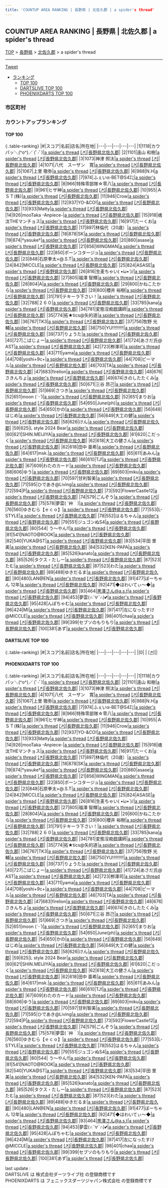 ```yaml
---
title: 'COUNTUP AREA RANKING | 長野県 | 北佐久郡 | a spider's thread'
---
```

## COUNTUP AREA RANKING | 長野県 | 北佐久郡 | a spider's thread

[TOP](/darts/rank/) > [長野県](/darts/rank/長野県/) > [北佐久郡](/darts/rank/長野県/北佐久郡/) > a spider's thread

___

<a href="https://twitter.com/share?ref_src=twsrc%5Etfw" data-text="COUNTUP AREA RANKING | 長野県北佐久郡a spider's thread" class="twitter-share-button" data-hashtags="DARTSLIVE,PHOENIXDARTS,darts,ダーツ" data-show-count="false">Tweet</a>

* [ランキング](#カウントアップランキング)
    * [TOP 100](#top-100)
    * [DARTSLIVE TOP 100](#dartslive-top-100)
    * [PHOENIXDARTS TOP 100](#phoenixdarts-top-100)

### 市区町村

<ul>

</ul>

### カウントアップランキング

#### TOP 100



{:.table-ranking}
|#|スコア|名前|店名|所在地|
|---|---|---|---|---|
|1|1118|<span class="rank-name-pd">カウパッ＼(^o^)／ (ﾟ-ﾟ)</span>|<a href="/darts/rank/shops/7228.html">a spider's thread</a> <a href="https://vs.phoenixdarts.com/jp/shop/shopDetailInfo/s_7228?s_seq=7228">[↗]</a>|<a href="/darts/rank/長野県/北佐久郡">長野県北佐久郡</a>|
|2|1101|<span class="rank-name-pd">遠山 和樹</span>|<a href="/darts/rank/shops/7228.html">a spider's thread</a> <a href="https://vs.phoenixdarts.com/jp/shop/shopDetailInfo/s_7228?s_seq=7228">[↗]</a>|<a href="/darts/rank/長野県/北佐久郡">長野県北佐久郡</a>|
|3|1073|<span class="rank-name-pd">神津    照汰</span>|<a href="/darts/rank/shops/7228.html">a spider's thread</a> <a href="https://vs.phoenixdarts.com/jp/shop/shopDetailInfo/s_7228?s_seq=7228">[↗]</a>|<a href="/darts/rank/長野県/北佐久郡">長野県北佐久郡</a>|
|4|1071|<span class="rank-name-pd">八代　スーザン　寛</span>|<a href="/darts/rank/shops/7228.html">a spider's thread</a> <a href="https://vs.phoenixdarts.com/jp/shop/shopDetailInfo/s_7228?s_seq=7228">[↗]</a>|<a href="/darts/rank/長野県/北佐久郡">長野県北佐久郡</a>|
|5|1067|<span class="rank-name-pd"><span class="pro-icon-pd"></span>上里 徹弥</span>|<a href="/darts/rank/shops/7228.html">a spider's thread</a> <a href="https://vs.phoenixdarts.com/jp/shop/shopDetailInfo/s_7228?s_seq=7228">[↗]</a>|<a href="/darts/rank/長野県/北佐久郡">長野県北佐久郡</a>|
|6|988|<span class="rank-name-pd">N.H</span>|<a href="/darts/rank/shops/7228.html">a spider's thread</a> <a href="https://vs.phoenixdarts.com/jp/shop/shopDetailInfo/s_7228?s_seq=7228">[↗]</a>|<a href="/darts/rank/長野県/北佐久郡">長野県北佐久郡</a>|
|7|974|<span class="rank-name-pd">ふぇいα-BET@S4㌠</span>|<a href="/darts/rank/shops/7228.html">a spider's thread</a> <a href="https://vs.phoenixdarts.com/jp/shop/shopDetailInfo/s_7228?s_seq=7228">[↗]</a>|<a href="/darts/rank/長野県/北佐久郡">長野県北佐久郡</a>|
|8|966|<span class="rank-name-pd">特殊零部隊☆零八</span>|<a href="/darts/rank/shops/7228.html">a spider's thread</a> <a href="https://vs.phoenixdarts.com/jp/shop/shopDetailInfo/s_7228?s_seq=7228">[↗]</a>|<a href="/darts/rank/長野県/北佐久郡">長野県北佐久郡</a>|
|9|961|<span class="rank-name-pd">ヒザ神</span>|<a href="/darts/rank/shops/7228.html">a spider's thread</a> <a href="https://vs.phoenixdarts.com/jp/shop/shopDetailInfo/s_7228?s_seq=7228">[↗]</a>|<a href="/darts/rank/長野県/北佐久郡">長野県北佐久郡</a>|
|10|955|<span class="rank-name-pd">ＡＳＴ(株)</span>|<a href="/darts/rank/shops/7228.html">a spider's thread</a> <a href="https://vs.phoenixdarts.com/jp/shop/shopDetailInfo/s_7228?s_seq=7228">[↗]</a>|<a href="/darts/rank/長野県/北佐久郡">長野県北佐久郡</a>|
|11|946|<span class="rank-name-pd">Crow</span>|<a href="/darts/rank/shops/7228.html">a spider's thread</a> <a href="https://vs.phoenixdarts.com/jp/shop/shopDetailInfo/s_7228?s_seq=7228">[↗]</a>|<a href="/darts/rank/長野県/北佐久郡">長野県北佐久郡</a>|
|12|937|<span class="rank-name-pd">YO-&amp;CO!</span>|<a href="/darts/rank/shops/7228.html">a spider's thread</a> <a href="https://vs.phoenixdarts.com/jp/shop/shopDetailInfo/s_7228?s_seq=7228">[↗]</a>|<a href="/darts/rank/長野県/北佐久郡">長野県北佐久郡</a>|
|13|933|<span class="rank-name-pd">Matty</span>|<a href="/darts/rank/shops/7228.html">a spider's thread</a> <a href="https://vs.phoenixdarts.com/jp/shop/shopDetailInfo/s_7228?s_seq=7228">[↗]</a>|<a href="/darts/rank/長野県/北佐久郡">長野県北佐久郡</a>|
|14|926|<span class="rank-name-pd">mooTaka -Anpiece-</span>|<a href="/darts/rank/shops/7228.html">a spider's thread</a> <a href="https://vs.phoenixdarts.com/jp/shop/shopDetailInfo/s_7228?s_seq=7228">[↗]</a>|<a href="/darts/rank/長野県/北佐久郡">長野県北佐久郡</a>|
|15|918|<span class="rank-name-pd">魂汰THEマンチョス</span>|<a href="/darts/rank/shops/7228.html">a spider's thread</a> <a href="https://vs.phoenixdarts.com/jp/shop/shopDetailInfo/s_7228?s_seq=7228">[↗]</a>|<a href="/darts/rank/長野県/北佐久郡">長野県北佐久郡</a>|
|16|917|<span class="rank-name-pd">たーくお</span>|<a href="/darts/rank/shops/7228.html">a spider's thread</a> <a href="https://vs.phoenixdarts.com/jp/shop/shopDetailInfo/s_7228?s_seq=7228">[↗]</a>|<a href="/darts/rank/長野県/北佐久郡">長野県北佐久郡</a>|
|17|897|<span class="rank-name-pd">林倫代（20歳）</span>|<a href="/darts/rank/shops/7228.html">a spider's thread</a> <a href="https://vs.phoenixdarts.com/jp/shop/shopDetailInfo/s_7228?s_seq=7228">[↗]</a>|<a href="/darts/rank/長野県/北佐久郡">長野県北佐久郡</a>|
|18|878|<span class="rank-name-pd">SK</span>|<a href="/darts/rank/shops/7228.html">a spider's thread</a> <a href="https://vs.phoenixdarts.com/jp/shop/shopDetailInfo/s_7228?s_seq=7228">[↗]</a>|<a href="/darts/rank/長野県/北佐久郡">長野県北佐久郡</a>|
|19|874|<span class="rank-name-pd">†yasuke†</span>|<a href="/darts/rank/shops/7228.html">a spider's thread</a> <a href="https://vs.phoenixdarts.com/jp/shop/shopDetailInfo/s_7228?s_seq=7228">[↗]</a>|<a href="/darts/rank/長野県/北佐久郡">長野県北佐久郡</a>|
|20|860|<span class="rank-name-pd">asase</span>|<a href="/darts/rank/shops/7228.html">a spider's thread</a> <a href="https://vs.phoenixdarts.com/jp/shop/shopDetailInfo/s_7228?s_seq=7228">[↗]</a>|<a href="/darts/rank/長野県/北佐久郡">長野県北佐久郡</a>|
|21|856|<span class="rank-name-pd">WINGMAN</span>|<a href="/darts/rank/shops/7228.html">a spider's thread</a> <a href="https://vs.phoenixdarts.com/jp/shop/shopDetailInfo/s_7228?s_seq=7228">[↗]</a>|<a href="/darts/rank/長野県/北佐久郡">長野県北佐久郡</a>|
|22|850|<span class="rank-name-pd">ポーンコタージュ</span>|<a href="/darts/rank/shops/7228.html">a spider's thread</a> <a href="https://vs.phoenixdarts.com/jp/shop/shopDetailInfo/s_7228?s_seq=7228">[↗]</a>|<a href="/darts/rank/長野県/北佐久郡">長野県北佐久郡</a>|
|23|848|<span class="rank-name-pd">石原拳太×@.S.T</span>|<a href="/darts/rank/shops/7228.html">a spider's thread</a> <a href="https://vs.phoenixdarts.com/jp/shop/shopDetailInfo/s_7228?s_seq=7228">[↗]</a>|<a href="/darts/rank/長野県/北佐久郡">長野県北佐久郡</a>|
|24|842|<span class="rank-name-pd">MICCLE</span>|<a href="/darts/rank/shops/7228.html">a spider's thread</a> <a href="https://vs.phoenixdarts.com/jp/shop/shopDetailInfo/s_7228?s_seq=7228">[↗]</a>|<a href="/darts/rank/長野県/北佐久郡">長野県北佐久郡</a>|
|25|824|<span class="rank-name-pd">ASASE</span>|<a href="/darts/rank/shops/7228.html">a spider's thread</a> <a href="https://vs.phoenixdarts.com/jp/shop/shopDetailInfo/s_7228?s_seq=7228">[↗]</a>|<a href="/darts/rank/長野県/北佐久郡">長野県北佐久郡</a>|
|26|816|<span class="rank-name-pd">生麦ちゃい\( •̀ω•́ )/</span>|<a href="/darts/rank/shops/7228.html">a spider's thread</a> <a href="https://vs.phoenixdarts.com/jp/shop/shopDetailInfo/s_7228?s_seq=7228">[↗]</a>|<a href="/darts/rank/長野県/北佐久郡">長野県北佐久郡</a>|
|27|805|<span class="rank-name-pd"><span class="pro-icon-pd"></span>福澤 智輝</span>|<a href="/darts/rank/shops/7228.html">a spider's thread</a> <a href="https://vs.phoenixdarts.com/jp/shop/shopDetailInfo/s_7228?s_seq=7228">[↗]</a>|<a href="/darts/rank/長野県/北佐久郡">長野県北佐久郡</a>|
|28|804|<span class="rank-name-pd">A</span>|<a href="/darts/rank/shops/7228.html">a spider's thread</a> <a href="https://vs.phoenixdarts.com/jp/shop/shopDetailInfo/s_7228?s_seq=7228">[↗]</a>|<a href="/darts/rank/長野県/北佐久郡">長野県北佐久郡</a>|
|29|800|<span class="rank-name-pd">かねこたから</span>|<a href="/darts/rank/shops/7228.html">a spider's thread</a> <a href="https://vs.phoenixdarts.com/jp/shop/shopDetailInfo/s_7228?s_seq=7228">[↗]</a>|<a href="/darts/rank/長野県/北佐久郡">長野県北佐久郡</a>|
|29|800|<span class="rank-name-pd">櫻井 裕樹</span>|<a href="/darts/rank/shops/7228.html">a spider's thread</a> <a href="https://vs.phoenixdarts.com/jp/shop/shopDetailInfo/s_7228?s_seq=7228">[↗]</a>|<a href="/darts/rank/長野県/北佐久郡">長野県北佐久郡</a>|
|31|791|<span class="rank-name-pd">テキーラ下さい！</span>|<a href="/darts/rank/shops/7228.html">a spider's thread</a> <a href="https://vs.phoenixdarts.com/jp/shop/shopDetailInfo/s_7228?s_seq=7228">[↗]</a>|<a href="/darts/rank/長野県/北佐久郡">長野県北佐久郡</a>|
|32|788|<span class="rank-name-pd">２６０</span>|<a href="/darts/rank/shops/7228.html">a spider's thread</a> <a href="https://vs.phoenixdarts.com/jp/shop/shopDetailInfo/s_7228?s_seq=7228">[↗]</a>|<a href="/darts/rank/長野県/北佐久郡">長野県北佐久郡</a>|
|33|785|<span class="rank-name-pd">kana</span>|<a href="/darts/rank/shops/7228.html">a spider's thread</a> <a href="https://vs.phoenixdarts.com/jp/shop/shopDetailInfo/s_7228?s_seq=7228">[↗]</a>|<a href="/darts/rank/長野県/北佐久郡">長野県北佐久郡</a>|
|34|781|<span class="rank-name-pd">変態淫痴戯講師</span>|<a href="/darts/rank/shops/7228.html">a spider's thread</a> <a href="https://vs.phoenixdarts.com/jp/shop/shopDetailInfo/s_7228?s_seq=7228">[↗]</a>|<a href="/darts/rank/長野県/北佐久郡">長野県北佐久郡</a>|
|35|774|<span class="rank-name-pd">拓★tics@矢的道</span>|<a href="/darts/rank/shops/7228.html">a spider's thread</a> <a href="https://vs.phoenixdarts.com/jp/shop/shopDetailInfo/s_7228?s_seq=7228">[↗]</a>|<a href="/darts/rank/長野県/北佐久郡">長野県北佐久郡</a>|
|36|767|<span class="rank-name-pd">TK3</span>|<a href="/darts/rank/shops/7228.html">a spider's thread</a> <a href="https://vs.phoenixdarts.com/jp/shop/shopDetailInfo/s_7228?s_seq=7228">[↗]</a>|<a href="/darts/rank/長野県/北佐久郡">長野県北佐久郡</a>|
|37|756|<span class="rank-name-pd"><span class="pro-icon-pd"></span>牧野 光輔</span>|<a href="/darts/rank/shops/7228.html">a spider's thread</a> <a href="https://vs.phoenixdarts.com/jp/shop/shopDetailInfo/s_7228?s_seq=7228">[↗]</a>|<a href="/darts/rank/長野県/北佐久郡">長野県北佐久郡</a>|
|38|750|<span class="rank-name-pd">YU!!!!!!!!!</span>|<a href="/darts/rank/shops/7228.html">a spider's thread</a> <a href="https://vs.phoenixdarts.com/jp/shop/shopDetailInfo/s_7228?s_seq=7228">[↗]</a>|<a href="/darts/rank/長野県/北佐久郡">長野県北佐久郡</a>|
|39|737|<span class="rank-name-pd">りょうた</span>|<a href="/darts/rank/shops/7228.html">a spider's thread</a> <a href="https://vs.phoenixdarts.com/jp/shop/shopDetailInfo/s_7228?s_seq=7228">[↗]</a>|<a href="/darts/rank/長野県/北佐久郡">長野県北佐久郡</a>|
|40|727|<span class="rank-name-pd">こばじょー</span>|<a href="/darts/rank/shops/7228.html">a spider's thread</a> <a href="https://vs.phoenixdarts.com/jp/shop/shopDetailInfo/s_7228?s_seq=7228">[↗]</a>|<a href="/darts/rank/長野県/北佐久郡">長野県北佐久郡</a>|
|41|724|<span class="rank-name-pd">あさだ氏@ AST</span>|<a href="/darts/rank/shops/7228.html">a spider's thread</a> <a href="https://vs.phoenixdarts.com/jp/shop/shopDetailInfo/s_7228?s_seq=7228">[↗]</a>|<a href="/darts/rank/長野県/北佐久郡">長野県北佐久郡</a>|
|42|723|<span class="rank-name-pd">栁澤司</span>|<a href="/darts/rank/shops/7228.html">a spider's thread</a> <a href="https://vs.phoenixdarts.com/jp/shop/shopDetailInfo/s_7228?s_seq=7228">[↗]</a>|<a href="/darts/rank/長野県/北佐久郡">長野県北佐久郡</a>|
|43|711|<span class="rank-name-pd">yama</span>|<a href="/darts/rank/shops/7228.html">a spider's thread</a> <a href="https://vs.phoenixdarts.com/jp/shop/shopDetailInfo/s_7228?s_seq=7228">[↗]</a>|<a href="/darts/rank/長野県/北佐久郡">長野県北佐久郡</a>|
|44|708|<span class="rank-name-pd">yoshi+9c+</span>|<a href="/darts/rank/shops/7228.html">a spider's thread</a> <a href="https://vs.phoenixdarts.com/jp/shop/shopDetailInfo/s_7228?s_seq=7228">[↗]</a>|<a href="/darts/rank/長野県/北佐久郡">長野県北佐久郡</a>|
|44|708|<span class="rank-name-pd">ピーマル</span>|<a href="/darts/rank/shops/7228.html">a spider's thread</a> <a href="https://vs.phoenixdarts.com/jp/shop/shopDetailInfo/s_7228?s_seq=7228">[↗]</a>|<a href="/darts/rank/長野県/北佐久郡">長野県北佐久郡</a>|
|46|703|<span class="rank-name-pd">TA</span>|<a href="/darts/rank/shops/7228.html">a spider's thread</a> <a href="https://vs.phoenixdarts.com/jp/shop/shopDetailInfo/s_7228?s_seq=7228">[↗]</a>|<a href="/darts/rank/長野県/北佐久郡">長野県北佐久郡</a>|
|47|683|<span class="rank-name-pd">firelion</span>|<a href="/darts/rank/shops/7228.html">a spider's thread</a> <a href="https://vs.phoenixdarts.com/jp/shop/shopDetailInfo/s_7228?s_seq=7228">[↗]</a>|<a href="/darts/rank/長野県/北佐久郡">長野県北佐久郡</a>|
|48|676|<span class="rank-name-pd">さきんちょ</span>|<a href="/darts/rank/shops/7228.html">a spider's thread</a> <a href="https://vs.phoenixdarts.com/jp/shop/shopDetailInfo/s_7228?s_seq=7228">[↗]</a>|<a href="/darts/rank/長野県/北佐久郡">長野県北佐久郡</a>|
|49|674|<span class="rank-name-pd">きのしたたくみ</span>|<a href="/darts/rank/shops/7228.html">a spider's thread</a> <a href="https://vs.phoenixdarts.com/jp/shop/shopDetailInfo/s_7228?s_seq=7228">[↗]</a>|<a href="/darts/rank/長野県/北佐久郡">長野県北佐久郡</a>|
|50|671|<span class="rank-name-pd"><span class="pro-icon-pd"></span>三谷 昂己</span>|<a href="/darts/rank/shops/7228.html">a spider's thread</a> <a href="https://vs.phoenixdarts.com/jp/shop/shopDetailInfo/s_7228?s_seq=7228">[↗]</a>|<a href="/darts/rank/長野県/北佐久郡">長野県北佐久郡</a>|
|51|669|<span class="rank-name-pd">さつき</span>|<a href="/darts/rank/shops/7228.html">a spider's thread</a> <a href="https://vs.phoenixdarts.com/jp/shop/shopDetailInfo/s_7228?s_seq=7228">[↗]</a>|<a href="/darts/rank/長野県/北佐久郡">長野県北佐久郡</a>|
|52|651|<span class="rank-name-pd">moon (*ˊᵕˋ*)</span>|<a href="/darts/rank/shops/7228.html">a spider's thread</a> <a href="https://vs.phoenixdarts.com/jp/shop/shopDetailInfo/s_7228?s_seq=7228">[↗]</a>|<a href="/darts/rank/長野県/北佐久郡">長野県北佐久郡</a>|
|52|651|<span class="rank-name-pd">まりお</span>|<a href="/darts/rank/shops/7228.html">a spider's thread</a> <a href="https://vs.phoenixdarts.com/jp/shop/shopDetailInfo/s_7228?s_seq=7228">[↗]</a>|<a href="/darts/rank/長野県/北佐久郡">長野県北佐久郡</a>|
|54|650|<span class="rank-name-pd">June(ph)</span>|<a href="/darts/rank/shops/7228.html">a spider's thread</a> <a href="https://vs.phoenixdarts.com/jp/shop/shopDetailInfo/s_7228?s_seq=7228">[↗]</a>|<a href="/darts/rank/長野県/北佐久郡">長野県北佐久郡</a>|
|54|650|<span class="rank-name-pd">かの</span>|<a href="/darts/rank/shops/7228.html">a spider's thread</a> <a href="https://vs.phoenixdarts.com/jp/shop/shopDetailInfo/s_7228?s_seq=7228">[↗]</a>|<a href="/darts/rank/長野県/北佐久郡">長野県北佐久郡</a>|
|56|649|<span class="rank-name-pd">はじめ</span>|<a href="/darts/rank/shops/7228.html">a spider's thread</a> <a href="https://vs.phoenixdarts.com/jp/shop/shopDetailInfo/s_7228?s_seq=7228">[↗]</a>|<a href="/darts/rank/長野県/北佐久郡">長野県北佐久郡</a>|
|56|649|<span class="rank-name-pd">大工の健</span>|<a href="/darts/rank/shops/7228.html">a spider's thread</a> <a href="https://vs.phoenixdarts.com/jp/shop/shopDetailInfo/s_7228?s_seq=7228">[↗]</a>|<a href="/darts/rank/長野県/北佐久郡">長野県北佐久郡</a>|
|58|626|<span class="rank-name-pd">けん</span>|<a href="/darts/rank/shops/7228.html">a spider's thread</a> <a href="https://vs.phoenixdarts.com/jp/shop/shopDetailInfo/s_7228?s_seq=7228">[↗]</a>|<a href="/darts/rank/長野県/北佐久郡">長野県北佐久郡</a>|
|59|625|<span class="rank-name-pd">L style 2024 Bear</span>|<a href="/darts/rank/shops/7228.html">a spider's thread</a> <a href="https://vs.phoenixdarts.com/jp/shop/shopDetailInfo/s_7228?s_seq=7228">[↗]</a>|<a href="/darts/rank/長野県/北佐久郡">長野県北佐久郡</a>|
|60|621|<span class="rank-name-pd">SHIN.MEIJIYA</span>|<a href="/darts/rank/shops/7228.html">a spider's thread</a> <a href="https://vs.phoenixdarts.com/jp/shop/shopDetailInfo/s_7228?s_seq=7228">[↗]</a>|<a href="/darts/rank/長野県/北佐久郡">長野県北佐久郡</a>|
|61|620|<span class="rank-name-pd">こだっく</span>|<a href="/darts/rank/shops/7228.html">a spider's thread</a> <a href="https://vs.phoenixdarts.com/jp/shop/shopDetailInfo/s_7228?s_seq=7228">[↗]</a>|<a href="/darts/rank/長野県/北佐久郡">長野県北佐久郡</a>|
|62|618|<span class="rank-name-pd">大工の健さん</span>|<a href="/darts/rank/shops/7228.html">a spider's thread</a> <a href="https://vs.phoenixdarts.com/jp/shop/shopDetailInfo/s_7228?s_seq=7228">[↗]</a>|<a href="/darts/rank/長野県/北佐久郡">長野県北佐久郡</a>|
|62|618|<span class="rank-name-pd"><span class="pro-icon-pd"></span>田中 亜希</span>|<a href="/darts/rank/shops/7228.html">a spider's thread</a> <a href="https://vs.phoenixdarts.com/jp/shop/shopDetailInfo/s_7228?s_seq=7228">[↗]</a>|<a href="/darts/rank/長野県/北佐久郡">長野県北佐久郡</a>|
|64|617|<span class="rank-name-pd">msk.</span>|<a href="/darts/rank/shops/7228.html">a spider's thread</a> <a href="https://vs.phoenixdarts.com/jp/shop/shopDetailInfo/s_7228?s_seq=7228">[↗]</a>|<a href="/darts/rank/長野県/北佐久郡">長野県北佐久郡</a>|
|65|611|<span class="rank-name-pd">あみん</span>|<a href="/darts/rank/shops/7228.html">a spider's thread</a> <a href="https://vs.phoenixdarts.com/jp/shop/shopDetailInfo/s_7228?s_seq=7228">[↗]</a>|<a href="/darts/rank/長野県/北佐久郡">長野県北佐久郡</a>|
|66|610|<span class="rank-name-pd">TJ!</span>|<a href="/darts/rank/shops/7228.html">a spider's thread</a> <a href="https://vs.phoenixdarts.com/jp/shop/shopDetailInfo/s_7228?s_seq=7228">[↗]</a>|<a href="/darts/rank/長野県/北佐久郡">長野県北佐久郡</a>|
|67|609|<span class="rank-name-pd">わたのカード</span>|<a href="/darts/rank/shops/7228.html">a spider's thread</a> <a href="https://vs.phoenixdarts.com/jp/shop/shopDetailInfo/s_7228?s_seq=7228">[↗]</a>|<a href="/darts/rank/長野県/北佐久郡">長野県北佐久郡</a>|
|68|606|<span class="rank-name-pd">ゆう</span>|<a href="/darts/rank/shops/7228.html">a spider's thread</a> <a href="https://vs.phoenixdarts.com/jp/shop/shopDetailInfo/s_7228?s_seq=7228">[↗]</a>|<a href="/darts/rank/長野県/北佐久郡">長野県北佐久郡</a>|
|69|603|<span class="rank-name-pd">miku</span>|<a href="/darts/rank/shops/7228.html">a spider's thread</a> <a href="https://vs.phoenixdarts.com/jp/shop/shopDetailInfo/s_7228?s_seq=7228">[↗]</a>|<a href="/darts/rank/長野県/北佐久郡">長野県北佐久郡</a>|
|70|597|<span class="rank-name-pd">甘利智美</span>|<a href="/darts/rank/shops/7228.html">a spider's thread</a> <a href="https://vs.phoenixdarts.com/jp/shop/shopDetailInfo/s_7228?s_seq=7228">[↗]</a>|<a href="/darts/rank/長野県/北佐久郡">長野県北佐久郡</a>|
|71|595|<span class="rank-name-pd">ひであき@Living</span>|<a href="/darts/rank/shops/7228.html">a spider's thread</a> <a href="https://vs.phoenixdarts.com/jp/shop/shopDetailInfo/s_7228?s_seq=7228">[↗]</a>|<a href="/darts/rank/長野県/北佐久郡">長野県北佐久郡</a>|
|72|594|<span class="rank-name-pd">P</span>|<a href="/darts/rank/shops/7228.html">a spider's thread</a> <a href="https://vs.phoenixdarts.com/jp/shop/shopDetailInfo/s_7228?s_seq=7228">[↗]</a>|<a href="/darts/rank/長野県/北佐久郡">長野県北佐久郡</a>|
|73|592|<span class="rank-name-pd">FlowerCastle12</span>|<a href="/darts/rank/shops/7228.html">a spider's thread</a> <a href="https://vs.phoenixdarts.com/jp/shop/shopDetailInfo/s_7228?s_seq=7228">[↗]</a>|<a href="/darts/rank/長野県/北佐久郡">長野県北佐久郡</a>|
|74|579|<span class="rank-name-pd">ごんぞう</span>|<a href="/darts/rank/shops/7228.html">a spider's thread</a> <a href="https://vs.phoenixdarts.com/jp/shop/shopDetailInfo/s_7228?s_seq=7228">[↗]</a>|<a href="/darts/rank/長野県/北佐久郡">長野県北佐久郡</a>|
|75|578|<span class="rank-name-pd">夢雲( ´艸｀)</span>|<a href="/darts/rank/shops/7228.html">a spider's thread</a> <a href="https://vs.phoenixdarts.com/jp/shop/shopDetailInfo/s_7228?s_seq=7228">[↗]</a>|<a href="/darts/rank/長野県/北佐久郡">長野県北佐久郡</a>|
|76|560|<span class="rank-name-pd">ゆきむら【ｅｃｏ】</span>|<a href="/darts/rank/shops/7228.html">a spider's thread</a> <a href="https://vs.phoenixdarts.com/jp/shop/shopDetailInfo/s_7228?s_seq=7228">[↗]</a>|<a href="/darts/rank/長野県/北佐久郡">長野県北佐久郡</a>|
|77|553|<span class="rank-name-pd">L-STYLE</span>|<a href="/darts/rank/shops/7228.html">a spider's thread</a> <a href="https://vs.phoenixdarts.com/jp/shop/shopDetailInfo/s_7228?s_seq=7228">[↗]</a>|<a href="/darts/rank/長野県/北佐久郡">長野県北佐久郡</a>|
|78|552|<span class="rank-name-pd">はるちゃん</span>|<a href="/darts/rank/shops/7228.html">a spider's thread</a> <a href="https://vs.phoenixdarts.com/jp/shop/shopDetailInfo/s_7228?s_seq=7228">[↗]</a>|<a href="/darts/rank/長野県/北佐久郡">長野県北佐久郡</a>|
|79|551|<span class="rank-name-pd">ジュゴンぬS4</span>|<a href="/darts/rank/shops/7228.html">a spider's thread</a> <a href="https://vs.phoenixdarts.com/jp/shop/shopDetailInfo/s_7228?s_seq=7228">[↗]</a>|<a href="/darts/rank/長野県/北佐久郡">長野県北佐久郡</a>|
|80|544|<span class="rank-name-pd"> う～やん!!</span>|<a href="/darts/rank/shops/7228.html">a spider's thread</a> <a href="https://vs.phoenixdarts.com/jp/shop/shopDetailInfo/s_7228?s_seq=7228">[↗]</a>|<a href="/darts/rank/長野県/北佐久郡">長野県北佐久郡</a>|
|81|541|<span class="rank-name-pd">NAOTO@ROOK</span>|<a href="/darts/rank/shops/7228.html">a spider's thread</a> <a href="https://vs.phoenixdarts.com/jp/shop/shopDetailInfo/s_7228?s_seq=7228">[↗]</a>|<a href="/darts/rank/長野県/北佐久郡">長野県北佐久郡</a>|
|82|540|<span class="rank-name-pd">YUKA@ST</span>|<a href="/darts/rank/shops/7228.html">a spider's thread</a> <a href="https://vs.phoenixdarts.com/jp/shop/shopDetailInfo/s_7228?s_seq=7228">[↗]</a>|<a href="/darts/rank/長野県/北佐久郡">長野県北佐久郡</a>|
|83|534|<span class="rank-name-pd"><span class="pro-icon-pd"></span>平田 里美</span>|<a href="/darts/rank/shops/7228.html">a spider's thread</a> <a href="https://vs.phoenixdarts.com/jp/shop/shopDetailInfo/s_7228?s_seq=7228">[↗]</a>|<a href="/darts/rank/長野県/北佐久郡">長野県北佐久郡</a>|
|84|532|<span class="rank-name-pd">KEN-PAPA</span>|<a href="/darts/rank/shops/7228.html">a spider's thread</a> <a href="https://vs.phoenixdarts.com/jp/shop/shopDetailInfo/s_7228?s_seq=7228">[↗]</a>|<a href="/darts/rank/長野県/北佐久郡">長野県北佐久郡</a>|
|85|526|<span class="rank-name-pd">kanato</span>|<a href="/darts/rank/shops/7228.html">a spider's thread</a> <a href="https://vs.phoenixdarts.com/jp/shop/shopDetailInfo/s_7228?s_seq=7228">[↗]</a>|<a href="/darts/rank/長野県/北佐久郡">長野県北佐久郡</a>|
|85|526|<span class="rank-name-pd">タクス・たしー</span>|<a href="/darts/rank/shops/7228.html">a spider's thread</a> <a href="https://vs.phoenixdarts.com/jp/shop/shopDetailInfo/s_7228?s_seq=7228">[↗]</a>|<a href="/darts/rank/長野県/北佐久郡">長野県北佐久郡</a>|
|87|523|<span class="rank-name-pd">たむ</span>|<a href="/darts/rank/shops/7228.html">a spider's thread</a> <a href="https://vs.phoenixdarts.com/jp/shop/shopDetailInfo/s_7228?s_seq=7228">[↗]</a>|<a href="/darts/rank/長野県/北佐久郡">長野県北佐久郡</a>|
|87|523|<span class="rank-name-pd">わた</span>|<a href="/darts/rank/shops/7228.html">a spider's thread</a> <a href="https://vs.phoenixdarts.com/jp/shop/shopDetailInfo/s_7228?s_seq=7228">[↗]</a>|<a href="/darts/rank/長野県/北佐久郡">長野県北佐久郡</a>|
|89|488|<span class="rank-name-pd">ゆきだるま</span>|<a href="/darts/rank/shops/7228.html">a spider's thread</a> <a href="https://vs.phoenixdarts.com/jp/shop/shopDetailInfo/s_7228?s_seq=7228">[↗]</a>|<a href="/darts/rank/長野県/北佐久郡">長野県北佐久郡</a>|
|90|480|<span class="rank-name-pd">LAN@EN</span>|<a href="/darts/rank/shops/7228.html">a spider's thread</a> <a href="https://vs.phoenixdarts.com/jp/shop/shopDetailInfo/s_7228?s_seq=7228">[↗]</a>|<a href="/darts/rank/長野県/北佐久郡">長野県北佐久郡</a>|
|91|477|<span class="rank-name-pd">ぼーちゃん 12年</span>|<a href="/darts/rank/shops/7228.html">a spider's thread</a> <a href="https://vs.phoenixdarts.com/jp/shop/shopDetailInfo/s_7228?s_seq=7228">[↗]</a>|<a href="/darts/rank/長野県/北佐久郡">長野県北佐久郡</a>|
|92|471|<span class="rank-name-pd">◆ほわいてぃ～◆</span>|<a href="/darts/rank/shops/7228.html">a spider's thread</a> <a href="https://vs.phoenixdarts.com/jp/shop/shopDetailInfo/s_7228?s_seq=7228">[↗]</a>|<a href="/darts/rank/長野県/北佐久郡">長野県北佐久郡</a>|
|93|464|<span class="rank-name-pd">黒澤さん@a.s.t</span>|<a href="/darts/rank/shops/7228.html">a spider's thread</a> <a href="https://vs.phoenixdarts.com/jp/shop/shopDetailInfo/s_7228?s_seq=7228">[↗]</a>|<a href="/darts/rank/長野県/北佐久郡">長野県北佐久郡</a>|
|94|453|<span class="rank-name-pd">夢雲(∩´∀`∩)💕</span>|<a href="/darts/rank/shops/7228.html">a spider's thread</a> <a href="https://vs.phoenixdarts.com/jp/shop/shopDetailInfo/s_7228?s_seq=7228">[↗]</a>|<a href="/darts/rank/長野県/北佐久郡">長野県北佐久郡</a>|
|95|428|<span class="rank-name-pd">んぽちゃむ</span>|<a href="/darts/rank/shops/7228.html">a spider's thread</a> <a href="https://vs.phoenixdarts.com/jp/shop/shopDetailInfo/s_7228?s_seq=7228">[↗]</a>|<a href="/darts/rank/長野県/北佐久郡">長野県北佐久郡</a>|
|96|424|<span class="rank-name-pd">MI</span>|<a href="/darts/rank/shops/7228.html">a spider's thread</a> <a href="https://vs.phoenixdarts.com/jp/shop/shopDetailInfo/s_7228?s_seq=7228">[↗]</a>|<a href="/darts/rank/長野県/北佐久郡">長野県北佐久郡</a>|
|97|417|<span class="rank-name-pd">左になったすけ@MICCLE</span>|<a href="/darts/rank/shops/7228.html">a spider's thread</a> <a href="https://vs.phoenixdarts.com/jp/shop/shopDetailInfo/s_7228?s_seq=7228">[↗]</a>|<a href="/darts/rank/長野県/北佐久郡">長野県北佐久郡</a>|
|98|401|<span class="rank-name-pd">chaa</span>|<a href="/darts/rank/shops/7228.html">a spider's thread</a> <a href="https://vs.phoenixdarts.com/jp/shop/shopDetailInfo/s_7228?s_seq=7228">[↗]</a>|<a href="/darts/rank/長野県/北佐久郡">長野県北佐久郡</a>|
|99|399|<span class="rank-name-pd">セブソのもりもり</span>|<a href="/darts/rank/shops/7228.html">a spider's thread</a> <a href="https://vs.phoenixdarts.com/jp/shop/shopDetailInfo/s_7228?s_seq=7228">[↗]</a>|<a href="/darts/rank/長野県/北佐久郡">長野県北佐久郡</a>|
|100|381|<span class="rank-name-pd">あず</span>|<a href="/darts/rank/shops/7228.html">a spider's thread</a> <a href="https://vs.phoenixdarts.com/jp/shop/shopDetailInfo/s_7228?s_seq=7228">[↗]</a>|<a href="/darts/rank/長野県/北佐久郡">長野県北佐久郡</a>|


#### DARTSLIVE TOP 100



{:.table-ranking}
|#|スコア|名前|店名|所在地|
|---|---|---|---|---|
||0|<span class="rank-name-dl"> </span>|<a href="/darts/rank/shops/.html"></a> <a href="">[↗]</a>|<a href="/darts/rank//"></a>|


#### PHOENIXDARTS TOP 100



{:.table-ranking}
|#|スコア|名前|店名|所在地|
|---|---|---|---|---|
|1|1118|<span class="rank-name-pd">カウパッ＼(^o^)／ (ﾟ-ﾟ)</span>|<a href="/darts/rank/shops/7228.html">a spider's thread</a> <a href="https://vs.phoenixdarts.com/jp/shop/shopDetailInfo/s_7228?s_seq=7228">[↗]</a>|<a href="/darts/rank/長野県/北佐久郡">長野県北佐久郡</a>|
|2|1101|<span class="rank-name-pd">遠山 和樹</span>|<a href="/darts/rank/shops/7228.html">a spider's thread</a> <a href="https://vs.phoenixdarts.com/jp/shop/shopDetailInfo/s_7228?s_seq=7228">[↗]</a>|<a href="/darts/rank/長野県/北佐久郡">長野県北佐久郡</a>|
|3|1073|<span class="rank-name-pd">神津    照汰</span>|<a href="/darts/rank/shops/7228.html">a spider's thread</a> <a href="https://vs.phoenixdarts.com/jp/shop/shopDetailInfo/s_7228?s_seq=7228">[↗]</a>|<a href="/darts/rank/長野県/北佐久郡">長野県北佐久郡</a>|
|4|1071|<span class="rank-name-pd">八代　スーザン　寛</span>|<a href="/darts/rank/shops/7228.html">a spider's thread</a> <a href="https://vs.phoenixdarts.com/jp/shop/shopDetailInfo/s_7228?s_seq=7228">[↗]</a>|<a href="/darts/rank/長野県/北佐久郡">長野県北佐久郡</a>|
|5|1067|<span class="rank-name-pd"><span class="pro-icon-pd"></span>上里 徹弥</span>|<a href="/darts/rank/shops/7228.html">a spider's thread</a> <a href="https://vs.phoenixdarts.com/jp/shop/shopDetailInfo/s_7228?s_seq=7228">[↗]</a>|<a href="/darts/rank/長野県/北佐久郡">長野県北佐久郡</a>|
|6|988|<span class="rank-name-pd">N.H</span>|<a href="/darts/rank/shops/7228.html">a spider's thread</a> <a href="https://vs.phoenixdarts.com/jp/shop/shopDetailInfo/s_7228?s_seq=7228">[↗]</a>|<a href="/darts/rank/長野県/北佐久郡">長野県北佐久郡</a>|
|7|974|<span class="rank-name-pd">ふぇいα-BET@S4㌠</span>|<a href="/darts/rank/shops/7228.html">a spider's thread</a> <a href="https://vs.phoenixdarts.com/jp/shop/shopDetailInfo/s_7228?s_seq=7228">[↗]</a>|<a href="/darts/rank/長野県/北佐久郡">長野県北佐久郡</a>|
|8|966|<span class="rank-name-pd">特殊零部隊☆零八</span>|<a href="/darts/rank/shops/7228.html">a spider's thread</a> <a href="https://vs.phoenixdarts.com/jp/shop/shopDetailInfo/s_7228?s_seq=7228">[↗]</a>|<a href="/darts/rank/長野県/北佐久郡">長野県北佐久郡</a>|
|9|961|<span class="rank-name-pd">ヒザ神</span>|<a href="/darts/rank/shops/7228.html">a spider's thread</a> <a href="https://vs.phoenixdarts.com/jp/shop/shopDetailInfo/s_7228?s_seq=7228">[↗]</a>|<a href="/darts/rank/長野県/北佐久郡">長野県北佐久郡</a>|
|10|955|<span class="rank-name-pd">ＡＳＴ(株)</span>|<a href="/darts/rank/shops/7228.html">a spider's thread</a> <a href="https://vs.phoenixdarts.com/jp/shop/shopDetailInfo/s_7228?s_seq=7228">[↗]</a>|<a href="/darts/rank/長野県/北佐久郡">長野県北佐久郡</a>|
|11|946|<span class="rank-name-pd">Crow</span>|<a href="/darts/rank/shops/7228.html">a spider's thread</a> <a href="https://vs.phoenixdarts.com/jp/shop/shopDetailInfo/s_7228?s_seq=7228">[↗]</a>|<a href="/darts/rank/長野県/北佐久郡">長野県北佐久郡</a>|
|12|937|<span class="rank-name-pd">YO-&amp;CO!</span>|<a href="/darts/rank/shops/7228.html">a spider's thread</a> <a href="https://vs.phoenixdarts.com/jp/shop/shopDetailInfo/s_7228?s_seq=7228">[↗]</a>|<a href="/darts/rank/長野県/北佐久郡">長野県北佐久郡</a>|
|13|933|<span class="rank-name-pd">Matty</span>|<a href="/darts/rank/shops/7228.html">a spider's thread</a> <a href="https://vs.phoenixdarts.com/jp/shop/shopDetailInfo/s_7228?s_seq=7228">[↗]</a>|<a href="/darts/rank/長野県/北佐久郡">長野県北佐久郡</a>|
|14|926|<span class="rank-name-pd">mooTaka -Anpiece-</span>|<a href="/darts/rank/shops/7228.html">a spider's thread</a> <a href="https://vs.phoenixdarts.com/jp/shop/shopDetailInfo/s_7228?s_seq=7228">[↗]</a>|<a href="/darts/rank/長野県/北佐久郡">長野県北佐久郡</a>|
|15|918|<span class="rank-name-pd">魂汰THEマンチョス</span>|<a href="/darts/rank/shops/7228.html">a spider's thread</a> <a href="https://vs.phoenixdarts.com/jp/shop/shopDetailInfo/s_7228?s_seq=7228">[↗]</a>|<a href="/darts/rank/長野県/北佐久郡">長野県北佐久郡</a>|
|16|917|<span class="rank-name-pd">たーくお</span>|<a href="/darts/rank/shops/7228.html">a spider's thread</a> <a href="https://vs.phoenixdarts.com/jp/shop/shopDetailInfo/s_7228?s_seq=7228">[↗]</a>|<a href="/darts/rank/長野県/北佐久郡">長野県北佐久郡</a>|
|17|897|<span class="rank-name-pd">林倫代（20歳）</span>|<a href="/darts/rank/shops/7228.html">a spider's thread</a> <a href="https://vs.phoenixdarts.com/jp/shop/shopDetailInfo/s_7228?s_seq=7228">[↗]</a>|<a href="/darts/rank/長野県/北佐久郡">長野県北佐久郡</a>|
|18|878|<span class="rank-name-pd">SK</span>|<a href="/darts/rank/shops/7228.html">a spider's thread</a> <a href="https://vs.phoenixdarts.com/jp/shop/shopDetailInfo/s_7228?s_seq=7228">[↗]</a>|<a href="/darts/rank/長野県/北佐久郡">長野県北佐久郡</a>|
|19|874|<span class="rank-name-pd">†yasuke†</span>|<a href="/darts/rank/shops/7228.html">a spider's thread</a> <a href="https://vs.phoenixdarts.com/jp/shop/shopDetailInfo/s_7228?s_seq=7228">[↗]</a>|<a href="/darts/rank/長野県/北佐久郡">長野県北佐久郡</a>|
|20|860|<span class="rank-name-pd">asase</span>|<a href="/darts/rank/shops/7228.html">a spider's thread</a> <a href="https://vs.phoenixdarts.com/jp/shop/shopDetailInfo/s_7228?s_seq=7228">[↗]</a>|<a href="/darts/rank/長野県/北佐久郡">長野県北佐久郡</a>|
|21|856|<span class="rank-name-pd">WINGMAN</span>|<a href="/darts/rank/shops/7228.html">a spider's thread</a> <a href="https://vs.phoenixdarts.com/jp/shop/shopDetailInfo/s_7228?s_seq=7228">[↗]</a>|<a href="/darts/rank/長野県/北佐久郡">長野県北佐久郡</a>|
|22|850|<span class="rank-name-pd">ポーンコタージュ</span>|<a href="/darts/rank/shops/7228.html">a spider's thread</a> <a href="https://vs.phoenixdarts.com/jp/shop/shopDetailInfo/s_7228?s_seq=7228">[↗]</a>|<a href="/darts/rank/長野県/北佐久郡">長野県北佐久郡</a>|
|23|848|<span class="rank-name-pd">石原拳太×@.S.T</span>|<a href="/darts/rank/shops/7228.html">a spider's thread</a> <a href="https://vs.phoenixdarts.com/jp/shop/shopDetailInfo/s_7228?s_seq=7228">[↗]</a>|<a href="/darts/rank/長野県/北佐久郡">長野県北佐久郡</a>|
|24|842|<span class="rank-name-pd">MICCLE</span>|<a href="/darts/rank/shops/7228.html">a spider's thread</a> <a href="https://vs.phoenixdarts.com/jp/shop/shopDetailInfo/s_7228?s_seq=7228">[↗]</a>|<a href="/darts/rank/長野県/北佐久郡">長野県北佐久郡</a>|
|25|824|<span class="rank-name-pd">ASASE</span>|<a href="/darts/rank/shops/7228.html">a spider's thread</a> <a href="https://vs.phoenixdarts.com/jp/shop/shopDetailInfo/s_7228?s_seq=7228">[↗]</a>|<a href="/darts/rank/長野県/北佐久郡">長野県北佐久郡</a>|
|26|816|<span class="rank-name-pd">生麦ちゃい\( •̀ω•́ )/</span>|<a href="/darts/rank/shops/7228.html">a spider's thread</a> <a href="https://vs.phoenixdarts.com/jp/shop/shopDetailInfo/s_7228?s_seq=7228">[↗]</a>|<a href="/darts/rank/長野県/北佐久郡">長野県北佐久郡</a>|
|27|805|<span class="rank-name-pd"><span class="pro-icon-pd"></span>福澤 智輝</span>|<a href="/darts/rank/shops/7228.html">a spider's thread</a> <a href="https://vs.phoenixdarts.com/jp/shop/shopDetailInfo/s_7228?s_seq=7228">[↗]</a>|<a href="/darts/rank/長野県/北佐久郡">長野県北佐久郡</a>|
|28|804|<span class="rank-name-pd">A</span>|<a href="/darts/rank/shops/7228.html">a spider's thread</a> <a href="https://vs.phoenixdarts.com/jp/shop/shopDetailInfo/s_7228?s_seq=7228">[↗]</a>|<a href="/darts/rank/長野県/北佐久郡">長野県北佐久郡</a>|
|29|800|<span class="rank-name-pd">かねこたから</span>|<a href="/darts/rank/shops/7228.html">a spider's thread</a> <a href="https://vs.phoenixdarts.com/jp/shop/shopDetailInfo/s_7228?s_seq=7228">[↗]</a>|<a href="/darts/rank/長野県/北佐久郡">長野県北佐久郡</a>|
|29|800|<span class="rank-name-pd">櫻井 裕樹</span>|<a href="/darts/rank/shops/7228.html">a spider's thread</a> <a href="https://vs.phoenixdarts.com/jp/shop/shopDetailInfo/s_7228?s_seq=7228">[↗]</a>|<a href="/darts/rank/長野県/北佐久郡">長野県北佐久郡</a>|
|31|791|<span class="rank-name-pd">テキーラ下さい！</span>|<a href="/darts/rank/shops/7228.html">a spider's thread</a> <a href="https://vs.phoenixdarts.com/jp/shop/shopDetailInfo/s_7228?s_seq=7228">[↗]</a>|<a href="/darts/rank/長野県/北佐久郡">長野県北佐久郡</a>|
|32|788|<span class="rank-name-pd">２６０</span>|<a href="/darts/rank/shops/7228.html">a spider's thread</a> <a href="https://vs.phoenixdarts.com/jp/shop/shopDetailInfo/s_7228?s_seq=7228">[↗]</a>|<a href="/darts/rank/長野県/北佐久郡">長野県北佐久郡</a>|
|33|785|<span class="rank-name-pd">kana</span>|<a href="/darts/rank/shops/7228.html">a spider's thread</a> <a href="https://vs.phoenixdarts.com/jp/shop/shopDetailInfo/s_7228?s_seq=7228">[↗]</a>|<a href="/darts/rank/長野県/北佐久郡">長野県北佐久郡</a>|
|34|781|<span class="rank-name-pd">変態淫痴戯講師</span>|<a href="/darts/rank/shops/7228.html">a spider's thread</a> <a href="https://vs.phoenixdarts.com/jp/shop/shopDetailInfo/s_7228?s_seq=7228">[↗]</a>|<a href="/darts/rank/長野県/北佐久郡">長野県北佐久郡</a>|
|35|774|<span class="rank-name-pd">拓★tics@矢的道</span>|<a href="/darts/rank/shops/7228.html">a spider's thread</a> <a href="https://vs.phoenixdarts.com/jp/shop/shopDetailInfo/s_7228?s_seq=7228">[↗]</a>|<a href="/darts/rank/長野県/北佐久郡">長野県北佐久郡</a>|
|36|767|<span class="rank-name-pd">TK3</span>|<a href="/darts/rank/shops/7228.html">a spider's thread</a> <a href="https://vs.phoenixdarts.com/jp/shop/shopDetailInfo/s_7228?s_seq=7228">[↗]</a>|<a href="/darts/rank/長野県/北佐久郡">長野県北佐久郡</a>|
|37|756|<span class="rank-name-pd"><span class="pro-icon-pd"></span>牧野 光輔</span>|<a href="/darts/rank/shops/7228.html">a spider's thread</a> <a href="https://vs.phoenixdarts.com/jp/shop/shopDetailInfo/s_7228?s_seq=7228">[↗]</a>|<a href="/darts/rank/長野県/北佐久郡">長野県北佐久郡</a>|
|38|750|<span class="rank-name-pd">YU!!!!!!!!!</span>|<a href="/darts/rank/shops/7228.html">a spider's thread</a> <a href="https://vs.phoenixdarts.com/jp/shop/shopDetailInfo/s_7228?s_seq=7228">[↗]</a>|<a href="/darts/rank/長野県/北佐久郡">長野県北佐久郡</a>|
|39|737|<span class="rank-name-pd">りょうた</span>|<a href="/darts/rank/shops/7228.html">a spider's thread</a> <a href="https://vs.phoenixdarts.com/jp/shop/shopDetailInfo/s_7228?s_seq=7228">[↗]</a>|<a href="/darts/rank/長野県/北佐久郡">長野県北佐久郡</a>|
|40|727|<span class="rank-name-pd">こばじょー</span>|<a href="/darts/rank/shops/7228.html">a spider's thread</a> <a href="https://vs.phoenixdarts.com/jp/shop/shopDetailInfo/s_7228?s_seq=7228">[↗]</a>|<a href="/darts/rank/長野県/北佐久郡">長野県北佐久郡</a>|
|41|724|<span class="rank-name-pd">あさだ氏@ AST</span>|<a href="/darts/rank/shops/7228.html">a spider's thread</a> <a href="https://vs.phoenixdarts.com/jp/shop/shopDetailInfo/s_7228?s_seq=7228">[↗]</a>|<a href="/darts/rank/長野県/北佐久郡">長野県北佐久郡</a>|
|42|723|<span class="rank-name-pd">栁澤司</span>|<a href="/darts/rank/shops/7228.html">a spider's thread</a> <a href="https://vs.phoenixdarts.com/jp/shop/shopDetailInfo/s_7228?s_seq=7228">[↗]</a>|<a href="/darts/rank/長野県/北佐久郡">長野県北佐久郡</a>|
|43|711|<span class="rank-name-pd">yama</span>|<a href="/darts/rank/shops/7228.html">a spider's thread</a> <a href="https://vs.phoenixdarts.com/jp/shop/shopDetailInfo/s_7228?s_seq=7228">[↗]</a>|<a href="/darts/rank/長野県/北佐久郡">長野県北佐久郡</a>|
|44|708|<span class="rank-name-pd">yoshi+9c+</span>|<a href="/darts/rank/shops/7228.html">a spider's thread</a> <a href="https://vs.phoenixdarts.com/jp/shop/shopDetailInfo/s_7228?s_seq=7228">[↗]</a>|<a href="/darts/rank/長野県/北佐久郡">長野県北佐久郡</a>|
|44|708|<span class="rank-name-pd">ピーマル</span>|<a href="/darts/rank/shops/7228.html">a spider's thread</a> <a href="https://vs.phoenixdarts.com/jp/shop/shopDetailInfo/s_7228?s_seq=7228">[↗]</a>|<a href="/darts/rank/長野県/北佐久郡">長野県北佐久郡</a>|
|46|703|<span class="rank-name-pd">TA</span>|<a href="/darts/rank/shops/7228.html">a spider's thread</a> <a href="https://vs.phoenixdarts.com/jp/shop/shopDetailInfo/s_7228?s_seq=7228">[↗]</a>|<a href="/darts/rank/長野県/北佐久郡">長野県北佐久郡</a>|
|47|683|<span class="rank-name-pd">firelion</span>|<a href="/darts/rank/shops/7228.html">a spider's thread</a> <a href="https://vs.phoenixdarts.com/jp/shop/shopDetailInfo/s_7228?s_seq=7228">[↗]</a>|<a href="/darts/rank/長野県/北佐久郡">長野県北佐久郡</a>|
|48|676|<span class="rank-name-pd">さきんちょ</span>|<a href="/darts/rank/shops/7228.html">a spider's thread</a> <a href="https://vs.phoenixdarts.com/jp/shop/shopDetailInfo/s_7228?s_seq=7228">[↗]</a>|<a href="/darts/rank/長野県/北佐久郡">長野県北佐久郡</a>|
|49|674|<span class="rank-name-pd">きのしたたくみ</span>|<a href="/darts/rank/shops/7228.html">a spider's thread</a> <a href="https://vs.phoenixdarts.com/jp/shop/shopDetailInfo/s_7228?s_seq=7228">[↗]</a>|<a href="/darts/rank/長野県/北佐久郡">長野県北佐久郡</a>|
|50|671|<span class="rank-name-pd"><span class="pro-icon-pd"></span>三谷 昂己</span>|<a href="/darts/rank/shops/7228.html">a spider's thread</a> <a href="https://vs.phoenixdarts.com/jp/shop/shopDetailInfo/s_7228?s_seq=7228">[↗]</a>|<a href="/darts/rank/長野県/北佐久郡">長野県北佐久郡</a>|
|51|669|<span class="rank-name-pd">さつき</span>|<a href="/darts/rank/shops/7228.html">a spider's thread</a> <a href="https://vs.phoenixdarts.com/jp/shop/shopDetailInfo/s_7228?s_seq=7228">[↗]</a>|<a href="/darts/rank/長野県/北佐久郡">長野県北佐久郡</a>|
|52|651|<span class="rank-name-pd">moon (*ˊᵕˋ*)</span>|<a href="/darts/rank/shops/7228.html">a spider's thread</a> <a href="https://vs.phoenixdarts.com/jp/shop/shopDetailInfo/s_7228?s_seq=7228">[↗]</a>|<a href="/darts/rank/長野県/北佐久郡">長野県北佐久郡</a>|
|52|651|<span class="rank-name-pd">まりお</span>|<a href="/darts/rank/shops/7228.html">a spider's thread</a> <a href="https://vs.phoenixdarts.com/jp/shop/shopDetailInfo/s_7228?s_seq=7228">[↗]</a>|<a href="/darts/rank/長野県/北佐久郡">長野県北佐久郡</a>|
|54|650|<span class="rank-name-pd">June(ph)</span>|<a href="/darts/rank/shops/7228.html">a spider's thread</a> <a href="https://vs.phoenixdarts.com/jp/shop/shopDetailInfo/s_7228?s_seq=7228">[↗]</a>|<a href="/darts/rank/長野県/北佐久郡">長野県北佐久郡</a>|
|54|650|<span class="rank-name-pd">かの</span>|<a href="/darts/rank/shops/7228.html">a spider's thread</a> <a href="https://vs.phoenixdarts.com/jp/shop/shopDetailInfo/s_7228?s_seq=7228">[↗]</a>|<a href="/darts/rank/長野県/北佐久郡">長野県北佐久郡</a>|
|56|649|<span class="rank-name-pd">はじめ</span>|<a href="/darts/rank/shops/7228.html">a spider's thread</a> <a href="https://vs.phoenixdarts.com/jp/shop/shopDetailInfo/s_7228?s_seq=7228">[↗]</a>|<a href="/darts/rank/長野県/北佐久郡">長野県北佐久郡</a>|
|56|649|<span class="rank-name-pd">大工の健</span>|<a href="/darts/rank/shops/7228.html">a spider's thread</a> <a href="https://vs.phoenixdarts.com/jp/shop/shopDetailInfo/s_7228?s_seq=7228">[↗]</a>|<a href="/darts/rank/長野県/北佐久郡">長野県北佐久郡</a>|
|58|626|<span class="rank-name-pd">けん</span>|<a href="/darts/rank/shops/7228.html">a spider's thread</a> <a href="https://vs.phoenixdarts.com/jp/shop/shopDetailInfo/s_7228?s_seq=7228">[↗]</a>|<a href="/darts/rank/長野県/北佐久郡">長野県北佐久郡</a>|
|59|625|<span class="rank-name-pd">L style 2024 Bear</span>|<a href="/darts/rank/shops/7228.html">a spider's thread</a> <a href="https://vs.phoenixdarts.com/jp/shop/shopDetailInfo/s_7228?s_seq=7228">[↗]</a>|<a href="/darts/rank/長野県/北佐久郡">長野県北佐久郡</a>|
|60|621|<span class="rank-name-pd">SHIN.MEIJIYA</span>|<a href="/darts/rank/shops/7228.html">a spider's thread</a> <a href="https://vs.phoenixdarts.com/jp/shop/shopDetailInfo/s_7228?s_seq=7228">[↗]</a>|<a href="/darts/rank/長野県/北佐久郡">長野県北佐久郡</a>|
|61|620|<span class="rank-name-pd">こだっく</span>|<a href="/darts/rank/shops/7228.html">a spider's thread</a> <a href="https://vs.phoenixdarts.com/jp/shop/shopDetailInfo/s_7228?s_seq=7228">[↗]</a>|<a href="/darts/rank/長野県/北佐久郡">長野県北佐久郡</a>|
|62|618|<span class="rank-name-pd">大工の健さん</span>|<a href="/darts/rank/shops/7228.html">a spider's thread</a> <a href="https://vs.phoenixdarts.com/jp/shop/shopDetailInfo/s_7228?s_seq=7228">[↗]</a>|<a href="/darts/rank/長野県/北佐久郡">長野県北佐久郡</a>|
|62|618|<span class="rank-name-pd"><span class="pro-icon-pd"></span>田中 亜希</span>|<a href="/darts/rank/shops/7228.html">a spider's thread</a> <a href="https://vs.phoenixdarts.com/jp/shop/shopDetailInfo/s_7228?s_seq=7228">[↗]</a>|<a href="/darts/rank/長野県/北佐久郡">長野県北佐久郡</a>|
|64|617|<span class="rank-name-pd">msk.</span>|<a href="/darts/rank/shops/7228.html">a spider's thread</a> <a href="https://vs.phoenixdarts.com/jp/shop/shopDetailInfo/s_7228?s_seq=7228">[↗]</a>|<a href="/darts/rank/長野県/北佐久郡">長野県北佐久郡</a>|
|65|611|<span class="rank-name-pd">あみん</span>|<a href="/darts/rank/shops/7228.html">a spider's thread</a> <a href="https://vs.phoenixdarts.com/jp/shop/shopDetailInfo/s_7228?s_seq=7228">[↗]</a>|<a href="/darts/rank/長野県/北佐久郡">長野県北佐久郡</a>|
|66|610|<span class="rank-name-pd">TJ!</span>|<a href="/darts/rank/shops/7228.html">a spider's thread</a> <a href="https://vs.phoenixdarts.com/jp/shop/shopDetailInfo/s_7228?s_seq=7228">[↗]</a>|<a href="/darts/rank/長野県/北佐久郡">長野県北佐久郡</a>|
|67|609|<span class="rank-name-pd">わたのカード</span>|<a href="/darts/rank/shops/7228.html">a spider's thread</a> <a href="https://vs.phoenixdarts.com/jp/shop/shopDetailInfo/s_7228?s_seq=7228">[↗]</a>|<a href="/darts/rank/長野県/北佐久郡">長野県北佐久郡</a>|
|68|606|<span class="rank-name-pd">ゆう</span>|<a href="/darts/rank/shops/7228.html">a spider's thread</a> <a href="https://vs.phoenixdarts.com/jp/shop/shopDetailInfo/s_7228?s_seq=7228">[↗]</a>|<a href="/darts/rank/長野県/北佐久郡">長野県北佐久郡</a>|
|69|603|<span class="rank-name-pd">miku</span>|<a href="/darts/rank/shops/7228.html">a spider's thread</a> <a href="https://vs.phoenixdarts.com/jp/shop/shopDetailInfo/s_7228?s_seq=7228">[↗]</a>|<a href="/darts/rank/長野県/北佐久郡">長野県北佐久郡</a>|
|70|597|<span class="rank-name-pd">甘利智美</span>|<a href="/darts/rank/shops/7228.html">a spider's thread</a> <a href="https://vs.phoenixdarts.com/jp/shop/shopDetailInfo/s_7228?s_seq=7228">[↗]</a>|<a href="/darts/rank/長野県/北佐久郡">長野県北佐久郡</a>|
|71|595|<span class="rank-name-pd">ひであき@Living</span>|<a href="/darts/rank/shops/7228.html">a spider's thread</a> <a href="https://vs.phoenixdarts.com/jp/shop/shopDetailInfo/s_7228?s_seq=7228">[↗]</a>|<a href="/darts/rank/長野県/北佐久郡">長野県北佐久郡</a>|
|72|594|<span class="rank-name-pd">P</span>|<a href="/darts/rank/shops/7228.html">a spider's thread</a> <a href="https://vs.phoenixdarts.com/jp/shop/shopDetailInfo/s_7228?s_seq=7228">[↗]</a>|<a href="/darts/rank/長野県/北佐久郡">長野県北佐久郡</a>|
|73|592|<span class="rank-name-pd">FlowerCastle12</span>|<a href="/darts/rank/shops/7228.html">a spider's thread</a> <a href="https://vs.phoenixdarts.com/jp/shop/shopDetailInfo/s_7228?s_seq=7228">[↗]</a>|<a href="/darts/rank/長野県/北佐久郡">長野県北佐久郡</a>|
|74|579|<span class="rank-name-pd">ごんぞう</span>|<a href="/darts/rank/shops/7228.html">a spider's thread</a> <a href="https://vs.phoenixdarts.com/jp/shop/shopDetailInfo/s_7228?s_seq=7228">[↗]</a>|<a href="/darts/rank/長野県/北佐久郡">長野県北佐久郡</a>|
|75|578|<span class="rank-name-pd">夢雲( ´艸｀)</span>|<a href="/darts/rank/shops/7228.html">a spider's thread</a> <a href="https://vs.phoenixdarts.com/jp/shop/shopDetailInfo/s_7228?s_seq=7228">[↗]</a>|<a href="/darts/rank/長野県/北佐久郡">長野県北佐久郡</a>|
|76|560|<span class="rank-name-pd">ゆきむら【ｅｃｏ】</span>|<a href="/darts/rank/shops/7228.html">a spider's thread</a> <a href="https://vs.phoenixdarts.com/jp/shop/shopDetailInfo/s_7228?s_seq=7228">[↗]</a>|<a href="/darts/rank/長野県/北佐久郡">長野県北佐久郡</a>|
|77|553|<span class="rank-name-pd">L-STYLE</span>|<a href="/darts/rank/shops/7228.html">a spider's thread</a> <a href="https://vs.phoenixdarts.com/jp/shop/shopDetailInfo/s_7228?s_seq=7228">[↗]</a>|<a href="/darts/rank/長野県/北佐久郡">長野県北佐久郡</a>|
|78|552|<span class="rank-name-pd">はるちゃん</span>|<a href="/darts/rank/shops/7228.html">a spider's thread</a> <a href="https://vs.phoenixdarts.com/jp/shop/shopDetailInfo/s_7228?s_seq=7228">[↗]</a>|<a href="/darts/rank/長野県/北佐久郡">長野県北佐久郡</a>|
|79|551|<span class="rank-name-pd">ジュゴンぬS4</span>|<a href="/darts/rank/shops/7228.html">a spider's thread</a> <a href="https://vs.phoenixdarts.com/jp/shop/shopDetailInfo/s_7228?s_seq=7228">[↗]</a>|<a href="/darts/rank/長野県/北佐久郡">長野県北佐久郡</a>|
|80|544|<span class="rank-name-pd"> う～やん!!</span>|<a href="/darts/rank/shops/7228.html">a spider's thread</a> <a href="https://vs.phoenixdarts.com/jp/shop/shopDetailInfo/s_7228?s_seq=7228">[↗]</a>|<a href="/darts/rank/長野県/北佐久郡">長野県北佐久郡</a>|
|81|541|<span class="rank-name-pd">NAOTO@ROOK</span>|<a href="/darts/rank/shops/7228.html">a spider's thread</a> <a href="https://vs.phoenixdarts.com/jp/shop/shopDetailInfo/s_7228?s_seq=7228">[↗]</a>|<a href="/darts/rank/長野県/北佐久郡">長野県北佐久郡</a>|
|82|540|<span class="rank-name-pd">YUKA@ST</span>|<a href="/darts/rank/shops/7228.html">a spider's thread</a> <a href="https://vs.phoenixdarts.com/jp/shop/shopDetailInfo/s_7228?s_seq=7228">[↗]</a>|<a href="/darts/rank/長野県/北佐久郡">長野県北佐久郡</a>|
|83|534|<span class="rank-name-pd"><span class="pro-icon-pd"></span>平田 里美</span>|<a href="/darts/rank/shops/7228.html">a spider's thread</a> <a href="https://vs.phoenixdarts.com/jp/shop/shopDetailInfo/s_7228?s_seq=7228">[↗]</a>|<a href="/darts/rank/長野県/北佐久郡">長野県北佐久郡</a>|
|84|532|<span class="rank-name-pd">KEN-PAPA</span>|<a href="/darts/rank/shops/7228.html">a spider's thread</a> <a href="https://vs.phoenixdarts.com/jp/shop/shopDetailInfo/s_7228?s_seq=7228">[↗]</a>|<a href="/darts/rank/長野県/北佐久郡">長野県北佐久郡</a>|
|85|526|<span class="rank-name-pd">kanato</span>|<a href="/darts/rank/shops/7228.html">a spider's thread</a> <a href="https://vs.phoenixdarts.com/jp/shop/shopDetailInfo/s_7228?s_seq=7228">[↗]</a>|<a href="/darts/rank/長野県/北佐久郡">長野県北佐久郡</a>|
|85|526|<span class="rank-name-pd">タクス・たしー</span>|<a href="/darts/rank/shops/7228.html">a spider's thread</a> <a href="https://vs.phoenixdarts.com/jp/shop/shopDetailInfo/s_7228?s_seq=7228">[↗]</a>|<a href="/darts/rank/長野県/北佐久郡">長野県北佐久郡</a>|
|87|523|<span class="rank-name-pd">たむ</span>|<a href="/darts/rank/shops/7228.html">a spider's thread</a> <a href="https://vs.phoenixdarts.com/jp/shop/shopDetailInfo/s_7228?s_seq=7228">[↗]</a>|<a href="/darts/rank/長野県/北佐久郡">長野県北佐久郡</a>|
|87|523|<span class="rank-name-pd">わた</span>|<a href="/darts/rank/shops/7228.html">a spider's thread</a> <a href="https://vs.phoenixdarts.com/jp/shop/shopDetailInfo/s_7228?s_seq=7228">[↗]</a>|<a href="/darts/rank/長野県/北佐久郡">長野県北佐久郡</a>|
|89|488|<span class="rank-name-pd">ゆきだるま</span>|<a href="/darts/rank/shops/7228.html">a spider's thread</a> <a href="https://vs.phoenixdarts.com/jp/shop/shopDetailInfo/s_7228?s_seq=7228">[↗]</a>|<a href="/darts/rank/長野県/北佐久郡">長野県北佐久郡</a>|
|90|480|<span class="rank-name-pd">LAN@EN</span>|<a href="/darts/rank/shops/7228.html">a spider's thread</a> <a href="https://vs.phoenixdarts.com/jp/shop/shopDetailInfo/s_7228?s_seq=7228">[↗]</a>|<a href="/darts/rank/長野県/北佐久郡">長野県北佐久郡</a>|
|91|477|<span class="rank-name-pd">ぼーちゃん 12年</span>|<a href="/darts/rank/shops/7228.html">a spider's thread</a> <a href="https://vs.phoenixdarts.com/jp/shop/shopDetailInfo/s_7228?s_seq=7228">[↗]</a>|<a href="/darts/rank/長野県/北佐久郡">長野県北佐久郡</a>|
|92|471|<span class="rank-name-pd">◆ほわいてぃ～◆</span>|<a href="/darts/rank/shops/7228.html">a spider's thread</a> <a href="https://vs.phoenixdarts.com/jp/shop/shopDetailInfo/s_7228?s_seq=7228">[↗]</a>|<a href="/darts/rank/長野県/北佐久郡">長野県北佐久郡</a>|
|93|464|<span class="rank-name-pd">黒澤さん@a.s.t</span>|<a href="/darts/rank/shops/7228.html">a spider's thread</a> <a href="https://vs.phoenixdarts.com/jp/shop/shopDetailInfo/s_7228?s_seq=7228">[↗]</a>|<a href="/darts/rank/長野県/北佐久郡">長野県北佐久郡</a>|
|94|453|<span class="rank-name-pd">夢雲(∩´∀`∩)💕</span>|<a href="/darts/rank/shops/7228.html">a spider's thread</a> <a href="https://vs.phoenixdarts.com/jp/shop/shopDetailInfo/s_7228?s_seq=7228">[↗]</a>|<a href="/darts/rank/長野県/北佐久郡">長野県北佐久郡</a>|
|95|428|<span class="rank-name-pd">んぽちゃむ</span>|<a href="/darts/rank/shops/7228.html">a spider's thread</a> <a href="https://vs.phoenixdarts.com/jp/shop/shopDetailInfo/s_7228?s_seq=7228">[↗]</a>|<a href="/darts/rank/長野県/北佐久郡">長野県北佐久郡</a>|
|96|424|<span class="rank-name-pd">MI</span>|<a href="/darts/rank/shops/7228.html">a spider's thread</a> <a href="https://vs.phoenixdarts.com/jp/shop/shopDetailInfo/s_7228?s_seq=7228">[↗]</a>|<a href="/darts/rank/長野県/北佐久郡">長野県北佐久郡</a>|
|97|417|<span class="rank-name-pd">左になったすけ@MICCLE</span>|<a href="/darts/rank/shops/7228.html">a spider's thread</a> <a href="https://vs.phoenixdarts.com/jp/shop/shopDetailInfo/s_7228?s_seq=7228">[↗]</a>|<a href="/darts/rank/長野県/北佐久郡">長野県北佐久郡</a>|
|98|401|<span class="rank-name-pd">chaa</span>|<a href="/darts/rank/shops/7228.html">a spider's thread</a> <a href="https://vs.phoenixdarts.com/jp/shop/shopDetailInfo/s_7228?s_seq=7228">[↗]</a>|<a href="/darts/rank/長野県/北佐久郡">長野県北佐久郡</a>|
|99|399|<span class="rank-name-pd">セブソのもりもり</span>|<a href="/darts/rank/shops/7228.html">a spider's thread</a> <a href="https://vs.phoenixdarts.com/jp/shop/shopDetailInfo/s_7228?s_seq=7228">[↗]</a>|<a href="/darts/rank/長野県/北佐久郡">長野県北佐久郡</a>|
|100|381|<span class="rank-name-pd">あず</span>|<a href="/darts/rank/shops/7228.html">a spider's thread</a> <a href="https://vs.phoenixdarts.com/jp/shop/shopDetailInfo/s_7228?s_seq=7228">[↗]</a>|<a href="/darts/rank/長野県/北佐久郡">長野県北佐久郡</a>|


<div class="footer border-top border-gray-light mt-5 pt-3 text-right text-gray">
    last update : <span style="font-weight: italic" id="foot_last_modified"></span><br />
    DARTSLIVE は 株式会社ダーツライブ社 の登録商標です<br />
    PHOENIXDARTS は フェニックスダーツジャパン株式会社 の登録商標です<br />
</div>

<script src="https://cdnjs.cloudflare.com/ajax/libs/jquery.tablesorter/2.31.3/js/jquery.tablesorter.min.js" integrity="sha512-qzgd5cYSZcosqpzpn7zF2ZId8f/8CHmFKZ8j7mU4OUXTNRd5g+ZHBPsgKEwoqxCtdQvExE5LprwwPAgoicguNg==" crossorigin="anonymous" referrerpolicy="no-referrer"></script>
<link rel="stylesheet" href="https://cdnjs.cloudflare.com/ajax/libs/jquery.tablesorter/2.31.3/css/theme.default.min.css" integrity="sha512-wghhOJkjQX0Lh3NSWvNKeZ0ZpNn+SPVXX1Qyc9OCaogADktxrBiBdKGDoqVUOyhStvMBmJQ8ZdMHiR3wuEq8+w==" crossorigin="anonymous" referrerpolicy="no-referrer" />
<script>
$(function() {
    $(".table-ranking").tablesorter({sortList:[[0, 0]]});
    $("#foot_last_modified").text(formatDate(new Date(document.lastModified), 'yyyy-MM-dd HH:mm:ss'));
});
</script>

<script async src="https://platform.twitter.com/widgets.js" charset="utf-8"></script>
